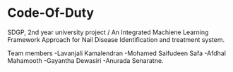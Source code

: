 # Code-Of-Duty

SDGP, 2nd year university project / An Integrated Machiene Learning Framework Approach for Nail Disease Identification and treatment system.

Team members
 -Lavanjali Kamalendran 
 -Mohamed Saifudeen Safa 
 -Afdhal Mahamooth 
 -Gayantha Dewasiri 
 -Anurada Senaratne.
 
